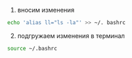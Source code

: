 1) вносим изменения
```bash
echo 'alias ll="ls -la"' >> ~/. bashrc
```
2) подгружаем изменения в терминал
```bash
source ~/.bashrc
```